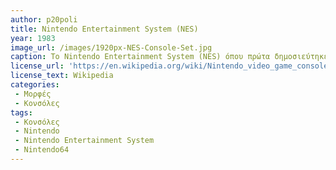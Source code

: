 ```yaml
---
author: p20poli
title: Nintendo Entertainment System (NES)
year: 1983
image_url: /images/1920px-NES-Console-Set.jpg 
caption: Το Nintendo Entertainment System (NES) όπου πρώτα δημοσιεύτηκε στην Ιαπωνία το 1983 ως Family Computer. Έχοντας πολλά επιτυχημένα arcade παιχνίδια, η Nintendo αποφάσισε να τα συμπεριλάβει όλα σε μία οικιακή κονσόλα. Στο χειριστήριο υπήρχε ένας directional pad με το οποίο οι χρήστες μπορούσαν να κατευθυνθούν στα μενού επιλογών και στα παιχνίδια. Η κονσόλα υποστήριζε 2d γραφικά και οι κατευθυντήριες δυνατότητες ήταν περιορισμένες στους δύο άξονες(x,y).
license_url: 'https://en.wikipedia.org/wiki/Nintendo_video_game_consoles#/media/File:NES-Console-Set.jpg'
license_text: Wikipedia
categories:
 - Μορφές
 - Κονσόλες
tags:
 - Κονσόλες
 - Nintendo
 - Nintendo Entertainment System
 - Nintendo64
---
```

